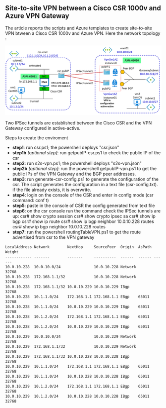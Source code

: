 <properties
   pageTitle="site-to-site VPN between a Cisco CSR 1000v and Azure VPN Gateway"
   description="configuration of a VPN IPSec tunnel between  Cisco CSR 1000v and Azure VPN Gateway"
   services=""
   documentationCenter="na"
   authors="fabferri"
   manager=""
   editor=""/>

<tags
   ms.service="Configuration-Example-Azure"
   ms.devlang="na"
   ms.topic="article"
   ms.tgt_pltfrm="na"
   ms.workload="na"
   ms.date="21/05/2017"
   ms.author="fabferri" />
##  Site-to-site VPN between a Cisco CSR 1000v and Azure VPN Gateway

The article reports the scripts and Azure templates to create site-to-site VPN btween a Cisco CSR 1000v and Azure VPN. 
Here the network topology :

[![0]][0]

Two IPSec tunnels are established between the Cisco CSR and the VPN Gateway configured in active-active.

Steps to create the enviroment
- **step1**: run csr.ps1; the powershell deploys "csr.json"
- **step1b** *[optional step]*: run getpubIP-csr.ps1 to check the public IP of the csr 
- **step2**: run s2s-vpn.ps1; the powershell deploys "s2s-vpn.json"
- **step2b** *[optional step]*: run the powershell getpubIP-vpn.ps1 to get the public IPs of the VPN Gateway and the BGP peer addresses.
- **step3**: run generate-csr-config.ps1 to generate the configuration of the csr. 
       The script generates the configuration in a text file (csr-config.txt). if the file already exists, it is overwrite.
- **step4**: login on the console of the CSR and enter in config mode (csr command: conf t)
- **step5**: paste in the console of CSR the config generated from text file
- **step6**: on the csr console run the command check the IPSec tunnels are up:
       csr# show crypto session 
       csr# show crypto ipsec sa
       csr# show ip bgp
       csr# show ip route
       csr# show ip bgp neighbor 10.0.10.228 routes
       csr# show ip bgp neighbor 10.0.10.228 routes
- **step7**: run the powershell routingTableVPN.ps1 to get the route advertised from csr to the VPN gateway

```console
LocalAddress Network        NextHop     SourcePeer  Origin  AsPath Weight
------------ -------        -------     ----------  ------  ------ ------
10.0.10.228  10.0.10.0/24               10.0.10.228 Network         32768
10.0.10.228  172.168.1.1/32             10.0.10.228 Network         32768
10.0.10.228  172.168.1.1/32 10.0.10.229 10.0.10.229 IBgp            32768
10.0.10.228  10.1.1.0/24    172.168.1.1 172.168.1.1 EBgp    65011   32768
10.0.10.228  10.1.1.0/24    10.0.10.229 10.0.10.229 IBgp    65011   32768
10.0.10.228  10.1.2.0/24    172.168.1.1 172.168.1.1 EBgp    65011   32768
10.0.10.228  10.1.2.0/24    10.0.10.229 10.0.10.229 IBgp    65011   32768
10.0.10.229  10.0.10.0/24               10.0.10.229 Network         32768
10.0.10.229  172.168.1.1/32             10.0.10.229 Network         32768
10.0.10.229  172.168.1.1/32 10.0.10.228 10.0.10.228 IBgp            32768
10.0.10.229  10.1.1.0/24    172.168.1.1 172.168.1.1 EBgp    65011   32768
10.0.10.229  10.1.1.0/24    10.0.10.228 10.0.10.228 IBgp    65011   32768
10.0.10.229  10.1.2.0/24    172.168.1.1 172.168.1.1 EBgp    65011   32768
10.0.10.229  10.1.2.0/24    10.0.10.228 10.0.10.228 IBgp    65011   32768
```

<!--Image References-->
[0]: ./media/network-diagram.png "Network Diagram" 


<!--Link References-->



